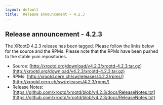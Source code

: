 ```yaml
---
layout: default
title:  Release announcement - 4.2.3
---
```


Release announcement - 4.2.3
-----------------------------

The XRootD 4.2.3 release has been tagged. Please follow the links
below for the source and the RPMs. Please note that the RPMs have been pushed
to the stable yum repositories.

 * Source: [http://xrootd.org/download/v4.2.3/xrootd-4.2.3.tar.gz](http://xrootd.org/download/v4.2.3/xrootd-4.2.3.tar.gz)
 * RPMs: [http://xrootd.cern.ch/sw/releases/4.2.3/rpms/](http://xrootd.cern.ch/sw/releases/4.2.3/rpms/)
 * Release Notes: [https://github.com/xrootd/xrootd/blob/v4.2.3/docs/ReleaseNotes.txt](https://github.com/xrootd/xrootd/blob/v4.2.3/docs/ReleaseNotes.txt)
